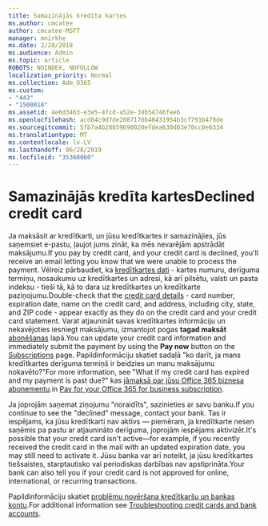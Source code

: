 ```yaml
---
title: Samazinājās kredīta kartes
ms.author: cmcatee
author: cmcatee-MSFT
manager: mnirkhe
ms.date: 2/28/2018
ms.audience: Admin
ms.topic: article
ROBOTS: NOINDEX, NOFOLLOW
localization_priority: Normal
ms.collection: Adm_O365
ms.custom:
- "443"
- "1500018"
ms.assetid: 4e6d34b3-e3e5-4fcd-a52e-34b54746feeb
ms.openlocfilehash: acd84c9d7de2887170b40431954b3cf791b479de
ms.sourcegitcommit: 5fb7a4b28859690020efdea630d03e70cc0e6334
ms.translationtype: MT
ms.contentlocale: lv-LV
ms.lasthandoff: 06/28/2019
ms.locfileid: "35360060"
---
```

# <a name="declined-credit-card"></a><span data-ttu-id="e84fa-102">Samazinājās kredīta kartes</span><span class="sxs-lookup"><span data-stu-id="e84fa-102">Declined credit card</span></span>

<span data-ttu-id="e84fa-103">Ja maksāsit ar kredītkarti, un jūsu kredītkartes ir samazinājies, jūs saņemsiet e-pastu, ļaujot jums zināt, ka mēs nevarējām apstrādāt maksājumu.</span><span class="sxs-lookup"><span data-stu-id="e84fa-103">If you pay by credit card, and your credit card is declined, you'll receive an email letting you know that we were unable to process the payment.</span></span> <span data-ttu-id="e84fa-104">Vēlreiz pārbaudiet, ka [kredītkartes dati](https://go.microsoft.com/fwlink/p/?linkid=842054) - kartes numuru, derīguma termiņu, nosaukumu uz kredītkartes un adresi, kā arī pilsētu, valsti un pasta indeksu - tieši tā, kā to dara uz kredītkartes un kredītkarte paziņojumu.</span><span class="sxs-lookup"><span data-stu-id="e84fa-104">Double-check that the [credit card details](https://go.microsoft.com/fwlink/p/?linkid=842054) - card number, expiration date, name on the credit card, and address, including city, state, and ZIP code - appear exactly as they do on the credit card and your credit card statement.</span></span> <span data-ttu-id="e84fa-105">Varat atjaunināt savas kredītkartes informāciju un nekavējoties iesniegt maksājumu, izmantojot pogas **tagad maksāt** [abonēšanas](https://go.microsoft.com/fwlink/p/?linkid=842054) lapā.</span><span class="sxs-lookup"><span data-stu-id="e84fa-105">You can update your credit card information and immediately submit the payment by using the **Pay now** button on the [Subscriptions](https://go.microsoft.com/fwlink/p/?linkid=842054) page.</span></span> <span data-ttu-id="e84fa-106">Papildinformāciju skatiet sadaļā "ko darīt, ja mans kredītkartes derīguma termiņš ir beidzies un manu maksājumu nokavēto?"</span><span class="sxs-lookup"><span data-stu-id="e84fa-106">For more information, see "What if my credit card has expired and my payment is past due?"</span></span> <span data-ttu-id="e84fa-107">kas [jāmaksā par jūsu Office 365 biznesa abonementu](https://support.office.com/article/734f4aab-df2d-4e9b-8cb1-691910bde216).</span><span class="sxs-lookup"><span data-stu-id="e84fa-107">in [Pay for your Office 365 for business subscription](https://support.office.com/article/734f4aab-df2d-4e9b-8cb1-691910bde216).</span></span>
  
<span data-ttu-id="e84fa-108">Ja joprojām saņemat ziņojumu "noraidīts", sazinieties ar savu banku.</span><span class="sxs-lookup"><span data-stu-id="e84fa-108">If you continue to see the "declined" message, contact your bank.</span></span> <span data-ttu-id="e84fa-109">Tas ir iespējams, ka jūsu kredītkarti nav aktīvs — piemēram, ja kredītkarte nesen saņēmis pa pastu ar atjaunināto derīguma, joprojām iespējams aktivizēt.</span><span class="sxs-lookup"><span data-stu-id="e84fa-109">It's possible that your credit card isn't active—for example, if you recently received the credit card in the mail with an updated expiration date, you may still need to activate it.</span></span> <span data-ttu-id="e84fa-110">Jūsu banka var arī noteikt, ja jūsu kredītkartes tiešsaistes, starptautisko vai periodiskas darbības nav apstiprināta.</span><span class="sxs-lookup"><span data-stu-id="e84fa-110">Your bank can also tell you if your credit card is not approved for online, international, or recurring transactions.</span></span>
  
<span data-ttu-id="e84fa-111">Papildinformāciju skatiet [problēmu novēršana kredītkaršu un bankas kontu](https://support.office.com/article/30ba9c83-50d8-4020-90ed-830a5b8c8724).</span><span class="sxs-lookup"><span data-stu-id="e84fa-111">For additional information see [Troubleshooting credit cards and bank accounts](https://support.office.com/article/30ba9c83-50d8-4020-90ed-830a5b8c8724).</span></span>
  
